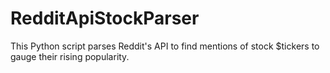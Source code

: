 # RedditApiStockParser
This Python script parses Reddit's API to find mentions of stock $tickers to gauge their rising popularity.
